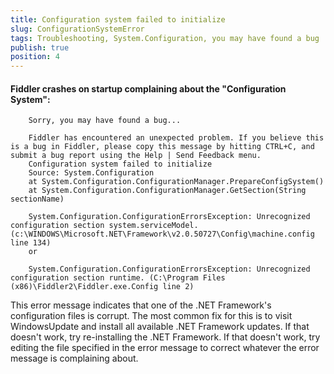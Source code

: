 ```yaml
---
title: Configuration system failed to initialize
slug: ConfigurationSystemError
tags: Troubleshooting, System.Configuration, you may have found a bug
publish: true
position: 4
---
```


#### Fiddler crashes on startup complaining about the "Configuration System":


		Sorry, you may have found a bug...

		Fiddler has encountered an unexpected problem. If you believe this is a bug in Fiddler, please copy this message by hitting CTRL+C, and submit a bug report using the Help | Send Feedback menu.
		Configuration system failed to initialize
		Source: System.Configuration
		at System.Configuration.ConfigurationManager.PrepareConfigSystem()
		at System.Configuration.ConfigurationManager.GetSection(String sectionName)

		System.Configuration.ConfigurationErrorsException: Unrecognized configuration section system.serviceModel. (c:\WINDOWS\Microsoft.NET\Framework\v2.0.50727\Config\machine.config line 134)
		or

		System.Configuration.ConfigurationErrorsException: Unrecognized configuration section runtime. (C:\Program Files (x86)\Fiddler2\Fiddler.exe.Config line 2)

This error message indicates that one of the .NET Framework's configuration files is corrupt. The most common fix for this is to visit WindowsUpdate and install all available .NET Framework updates. If that doesn't work, try re-installing the .NET Framework. If that doesn't work, try editing the file specified in the error message to correct whatever the error message is complaining about.
